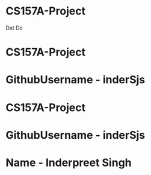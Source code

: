 # CS157A-Project
Dat Do
# CS157A-Project
# GithubUsername - inderSjs
# CS157A-Project
# GithubUsername - inderSjs
# Name - Inderpreet Singh
